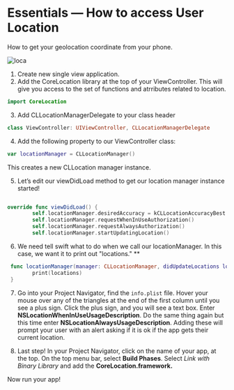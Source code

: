 # Essentials — How to access User Location

How to get your geolocation coordinate from your phone.

![loca](http://i.giphy.com/HzMfJIkTZgx8s.gif)

1. Create new single view application.
2. Add the CoreLocation library at the top of your ViewController.  This will give you access to the set of functions and atrributes related to location.

```swift 
import CoreLocation
```

3.  Add CLLocationManagerDelegate to your class header

```swift 
class ViewController: UIViewController, CLLocationManagerDelegate
```

4.  Add the following property to our ViewController class:

```swift 
var locationManager = CLLocationManager() 
```

This creates a new CLLocation manager instance.


5. Let’s edit our viewDidLoad method to get our location manager instance started!

```swift

override func viewDidLoad() {
        self.locationManager.desiredAccuracy = kCLLocationAccuracyBest
        self.locationManager.requestWhenInUseAuthorization()
        self.locationManager.requestAlwaysAuthorization()
        self.locationManager.startUpdatingLocation()


```

6. We need tell swift what to do when we call our locationManager.  In this case, we want it to print out "locations."  **

```swift
 func locationManager(manager: CLLocationManager, didUpdateLocations locations: [CLLocation]) {
        print(locations)
 }
```

7. Go into your Project Navigator, find the ```info.plist``` file.  Hover your mouse over any of the triangles at the end of the first column until you see a plus sign.  Click the plus sign, and you will see a text box. Enter **NSLocationWhenInUseUsageDescription**.  Do the same thing again but this time enter **NSLocationAlwaysUsageDescription**.  Adding these will prompt your user with an alert asking if it is ok if the app gets their current location.

8. Last step!  In your Project Navigator, click on the name of your app, at the top.  On the top menu bar, select **Build Phases**.  Select *Link with Binary Library* and add the **CoreLocation.framework.**

Now run your app!
